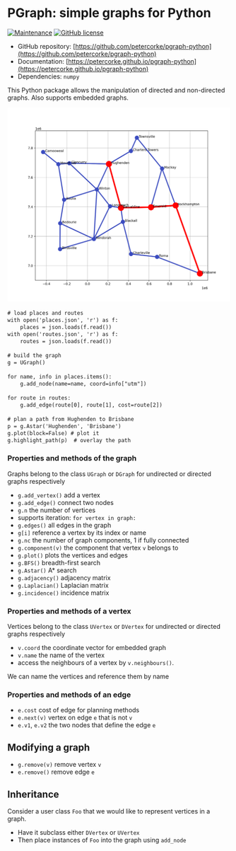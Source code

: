 # PGraph: simple graphs for Python

[![Maintenance](https://img.shields.io/badge/Maintained%3F-yes-green.svg)](https://github.com/petercorke/pgraph-python/graphs/commit-activity)
[![GitHub license](https://img.shields.io/github/license/Naereen/StrapDown.js.svg)](https://github.com/petercorke/pgraph-python/blob/master/LICENSE)

- GitHub repository: [https://github.com/petercorke/pgraph-python](https://github.com/petercorke/pgraph-python)
- Documentation: [https://petercorke.github.io/pgraph-python](https://petercorke.github.io/pgraph-python)
- Dependencies: `numpy`


This Python package allows the manipulation of directed and non-directed graphs.  Also supports embedded graphs.

![road network](https://github.com/petercorke/pgraph-python/raw/master/examples/roads.png)

```
# load places and routes
with open('places.json', 'r') as f:
    places = json.loads(f.read())
with open('routes.json', 'r') as f:
    routes = json.loads(f.read())

# build the graph
g = UGraph()

for name, info in places.items():
    g.add_node(name=name, coord=info["utm"])

for route in routes:
    g.add_edge(route[0], route[1], cost=route[2])

# plan a path from Hughenden to Brisbane
p = g.Astar('Hughenden', 'Brisbane')
g.plot(block=False) # plot it
g.highlight_path(p)  # overlay the path
```

### Properties and methods of the graph
Graphs belong to the class `UGraph` or `DGraph` for undirected or directed graphs respectively

- `g.add_vertex()` add a vertex
- `g.add_edge()` connect two nodes
- `g.n` the number of vertices
- supports iteration: `for vertex in graph:`
- `g.edges()` all edges in the graph
- `g[i]` reference a vertex by its index or name
- `g.nc` the number of graph components, 1 if fully connected
- `g.component(v)` the component that vertex `v` belongs to
- `g.plot()` plots the vertices and edges
- `g.BFS()` breadth-first search
- `g.Astar()` A* search
- `g.adjacency()` adjacency matrix
- `g.Laplacian()` Laplacian matrix
- `g.incidence()` incidence matrix

### Properties and methods of a vertex
Vertices belong to the class `UVertex` or `DVertex` for undirected or directed graphs respectively

- `v.coord` the coordinate vector for embedded graph
- `v.name` the name of the vertex
- access the neighbours of a vertex by `v.neighbours()`.

We can name the vertices and reference them by name

### Properties and methods of an edge
- `e.cost` cost of edge for planning methods
- `e.next(v)` vertex on edge `e` that is not `v`
- `e.v1`, `e.v2` the two nodes that define the edge `e`

## Modifying a graph

- `g.remove(v)` remove vertex `v`
- `e.remove()` remove edge `e`

## Inheritance

Consider a user class `Foo` that we would like to represent vertices in a graph.

- Have it subclass either `DVertex` or `UVertex`
- Then place instances of `Foo` into the graph using `add_node`




